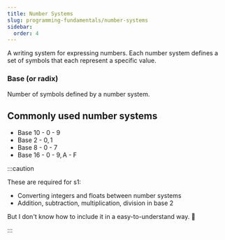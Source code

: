 ```yaml
---
title: Number Systems
slug: programming-fundamentals/number-systems
sidebar:
  order: 4
---
```


A writing system for expressing numbers. Each number system defines a set of
symbols that each represent a specific value.

### Base (or radix)

Number of symbols defined by a number system.

## Commonly used number systems

- Base 10 - $0\text{ - }9$
- Base 2 - $0,1$
- Base 8 - $0\text{ - }7$
- Base 16 - $0\text{ - }9, \text{A - F}$

:::caution

These are required for s1:

- Converting integers and floats between number systems
- Addition, subtraction, multiplication, division in base 2

But I don't know how to include it in a easy-to-understand way. 🌝

:::

